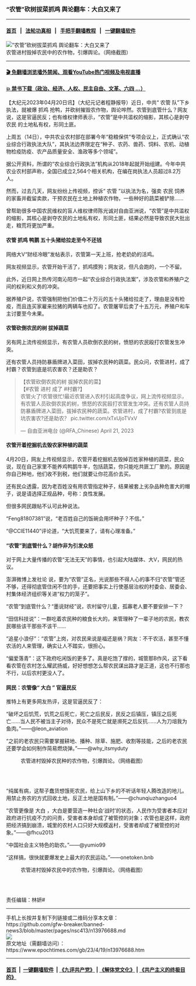 ### “农管”砍树拔菜抓鸡 舆论翻车：大白又来了
------------------------

#### [首页](https://github.com/gfw-breaker/banned-news3/blob/master/README.md) &nbsp;&nbsp;|&nbsp;&nbsp; [法轮功真相](https://github.com/begood0513/basic/blob/master/README.md)  &nbsp;&nbsp;|&nbsp;&nbsp; [手把手翻墙教程](https://github.com/gfw-breaker/guides/wiki)  &nbsp;&nbsp;|&nbsp;&nbsp; [一键翻墙软件](https://github.com/gfw-breaker/nogfw/blob/master/README.md)  



<div><img alt="“农管”砍树拔菜抓鸡 舆论翻车：大白又来了" class="attachment-djy_600_400 size-djy_600_400 wp-post-image" src="https://i.epochtimes.com/assets/uploads/2023/04/id13978580-0dba12876fb32373bd329e5d4d36776d-600x400.jpg"/>
<div class="caption">
 农管进村毁掉农民中的农作物，引爆舆论。（网络截图）
</div></div><hr/>

#### [ 🎬  免翻墙浏览墙外禁闻、观看YouTube热门视频及电视直播](https://github.com/gfw-breaker/HelloWorld)

#### [ 💥  禁书下载（政治、经济、人权、民主自由、文革、六四 ...）](https://github.com/gfw-breaker/books/blob/master/README.md)

<div><p>
 【大纪元2023年04月20日讯】（大纪元记者程静报导）近日，中共“
 <ok href="https://www.epochtimes.com/gb/tag/%E5%86%9C%E7%AE%A1.html">
  农管
 </ok>
 队”下乡执法，就被爆
 <ok href="https://www.epochtimes.com/gb/tag/%E6%8A%93%E9%B8%A1.html">
  抓鸡
 </ok>
 抢鸭，并砍树摧毁农作物，舆论哗然。农管到底管什么？网友说，这是官逼民反；也有维权律师表示，“农管”是中共滥权的缩影，其核心是剥夺
 <ok href="https://www.epochtimes.com/gb/tag/%E5%86%9C%E6%B0%91.html">
  农民
 </ok>
 的土地私有权，形同土匪。
</p>
<p>
 上周五（14日），中共农业农村部在部署今年“稳粮保供”专项会议上，正式确认“农业综合行政执法大队”，其执法边界限定在“种子、农药、兽药、饲料、农机、动植物检疫防疫、农产品质量安全、渔政等多个领域”。
</p>
<p>
 据公开资料，所谓的“农业综合行政执法”机构从2018年起就开始组建。今年中共农业农村部声称，全国已成立2,564个相关机构，在编在岗执法人员超过8.2万人。
</p>
<p>
 然而，过去几天，网友纷纷上传视频，控诉“
 <ok href="https://www.epochtimes.com/gb/tag/%E5%86%9C%E7%AE%A1.html">
  农管
 </ok>
 ”以执法为名，强卖
 <ok href="https://www.epochtimes.com/gb/tag/%E5%86%9C%E6%B0%91.html">
  农民
 </ok>
 饲养的家畜并截留卖款，干预农民在土地上种植农作物，一些种好的蔬菜被铲除……
</p>
<p>
 曾帮助很多中国农民维权的盲人维权律师陈光诚对自由亚洲说，“农管”是中共滥权的缩影，其核心是剥夺农民的土地私有权，形同土匪，结果必然是导致农民大批出走，粮荒将更加严重。
</p>
<h4>
 农管
 <ok href="https://www.epochtimes.com/gb/tag/%E6%8A%93%E9%B8%A1.html">
  抓鸡
 </ok>
 鸭鹅 五十头猪给拉走至今不还钱
</h4>
<p>
 网络大V“财经冷眼”发帖表示，农管第一天上班，抢老奶奶的活鸡。
</p>
<p>
 网友视频显示，农管开始干活了，抓鸡摸狗；网友说，但凡会跑的，一个不留。
</p>
<p>
</p>
<p>
 此外，近日网上热传河南沁阳市一起“农业综合行政执法案”，涉及农管和养殖户之间的权利和义务的冲突。
</p>
<p>
 据养殖户说，农管强制把他们价值二十万元的五十头猪给拉走了，理由是没有检疫，而且连买家雇来拉猪的两辆车也扣了。农管屠宰后卖了十五万元，养殖户和车主讨要至今未果。
</p>
<h4>
 农管砍倒农民的树 拔掉蔬菜
</h4>
<p>
 另有网上流传视频显示，有农管人员砍倒农民的树，愤怒的农民殴打农管发生冲突。
</p>
<p>
 还有农管人员持防暴盾牌进入菜田，拔掉农民种的蔬菜。民众问，农管进村，成了村霸？农管到底是坑农害农？还是助农？
</p>
<blockquote class="twitter-tweet">
 <p dir="ltr" lang="zh">
  【农管砍倒农民的树 拔掉农民的菜】
  <br/>
  【#农管 进村 成了 #村霸?】
  <br/>
  农管火了!农管很忙!最近农管进入农村引起高度争议，网上流传视频显示，有农管人员砍倒农民的树，愤怒的农民殴打农管发生冲突。还有农管人员持防暴盾牌进入菜田，拔掉农民种的蔬菜。农管进村，成了村霸?农管到底是坑农害农?还是助农？
  <ok href="https://t.co/xTxUjoTVxV">
   pic.twitter.com/xTxUjoTVxV
  </ok>
 </p>
 <p>
  — 自由亚洲电台 (@RFA_Chinese)
  <ok href="https://twitter.com/RFA_Chinese/status/1649284688786382851?ref_src=twsrc%5Etfw">
   April 21, 2023
  </ok>
 </p>
</blockquote>
<p>
</p>
<h4>
 农管开着挖掘机去毁农家种植的蔬菜
</h4>
<p>
 4月20日，网友上传视频显示，农管开着挖掘机去毁掉百姓家种植的蔬菜，民众说，现在自己家里不能养鸡鸭鹅牛羊，包括蔬菜，你只能吃共匪工厂里的。原因是你自己种地，他们收不到税，他们就要让你花高价去买。
</p>
<p>
 <center>
 </center>
 还有民众透露，因为老百姓没有用农管指定种子，结果被套上劣杂品种危害大的帽子，说是请选择正规品种，号称：良性发展。
</p>
<p>
 但很多网民跟帖不认可此种说法。
</p>
<p>
 “Feng81807381”说，“老百姓自己的饭碗会用坏种子？不信。”
</p>
<p>
 “@CCIE11440”评论道，“大饥荒要来了，请有心理准备。”
</p>
<h4>
 “农管”到底管什么？胡作非为引发众怒
</h4>
<p>
 对于网上大量传播的农管“无法无天”的事情，也引起大陆媒体、大V，网民的热议。
</p>
<p>
 澎湃微博上发社论
 <span class="surl-text">
  说，要为“农管”正名，光说那些不得人心的事不归“农管”管还不够，还得彻底管住闲不住的手，还要把事实上行使基层治权的村委会、居委会、村集体经济组织等关进“权力的笼子”。
 </span>
</p>
<p>
 “农管”到底管什么？“墨说财经”说，农村留守儿童，孤寡老人要不要安排一下？
</p>
<p>
 “田信科技说”：一群吃着农民种的粮食长大的，来管理种了一辈子地的农民，教农民哪些该干那些不该干……
</p>
<p>
 “追星小浪仔”：“农管”上岗，对农民来说是福还是祸？网友：不干农活，甚至不懂农活的人来管理，确实让人不踏实，很担心。
</p>
<p>
 “偏爱落青”：这下政府吃闲饭的更多了。真是吃饱了撑的，城管那B作风，这下看看农管在农村怎么耀武扬威，好好想想怎么帮农民谋出路才是正道，这也不行那也不行，以后农村更没人了。
</p>
<h4>
 网民：农管像“
 <ok href="https://www.epochtimes.com/gb/tag/%E5%A4%A7%E7%99%BD.html">
  大白
 </ok>
 ” 官逼民反
</h4>
<p>
 推特上有更多网友热评，这是官逼民反了：
</p>
<p>
 “破坏之后饥荒，饥荒之后死亡，死亡之后民反，民反之后镇压，镇压之后死亡……当人民不被当主子对待，民众不是死亡就是濒死之后反抗……人为刀俎我为鱼肉。”——@leon_aviation
</p>
<p>
 “之前的老农民只需要掌握耕地、播种、除草、施肥、收割等技能，之后的老农民还要学会如何制作简易燃烧弹。”——@why_itsmyduty
</p>
<figure aria-describedby="caption-attachment-13978569" class="wp-caption aligncenter" id="attachment_13978569" style="width: 450px">
 <ok href="https://i.epochtimes.com/assets/uploads/2023/04/id13978569-7f257f89c7d9c69a8dfad0d562ac611a.jpg" target="_blank">
  <img alt="" class="size-medium wp-image-13978569" src="https://i.epochtimes.com/assets/uploads/2023/04/id13978569-7f257f89c7d9c69a8dfad0d562ac611a-450x351.jpg"/>
 </ok>
 <br/><figcaption class="wp-caption-text" id="caption-attachment-13978569">
  农管进村毁掉农民种的农作物，引爆舆论。（网络截图）
 </figcaption><br/>
</figure><br/>
<p>
 “纯属有病，这帮子蠢货想饿死农民，给上山下乡的不听话年轻人腾改造的地儿。用禁止务农的方式回收土地，反正土地是国有制。”——@chunqiuzhanguo4
</p>
<p>
 “农管更像是
 <ok href="https://www.epochtimes.com/gb/tag/%E5%A4%A7%E7%99%BD.html">
  大白
 </ok>
 ，大白是要营造一种社会‘战时’的状态，人民作为受害者本应对政府进行抗疫不力的问责，受害者本身却成了被管控的对象；农管也是这样，政府把经济搞到崩溃，城里的农村人口只好大规模返村，受害者却成了被管控的对象。”——@fhcu2013
</p>
<p>
 “中国社会主义特色的助农。”——@yumio99
</p>
<p>
 “这样搞，很快就要爆发史上最大的农民运动。”——onetoken.bnb
</p>
<figure aria-describedby="caption-attachment-13978525" class="wp-caption aligncenter" id="attachment_13978525" style="width: 450px">
 <ok href="https://i.epochtimes.com/assets/uploads/2023/04/id13978525-81761071c3ec26d193f5dca8b32b216a.jpg" target="_blank">
  <img alt="" class="size-medium wp-image-13978525" src="https://i.epochtimes.com/assets/uploads/2023/04/id13978525-81761071c3ec26d193f5dca8b32b216a-450x372.jpg"/>
 </ok>
 <br/><figcaption class="wp-caption-text" id="caption-attachment-13978525">
  农管进村毁掉农民中的农作物，引爆舆论。（网络截图）
 </figcaption><br/>
</figure><br/>
<p>
 责任编辑：林妍#
</p>
</div>
<hr/>
手机上长按并复制下列链接或二维码分享本文章：<br/>
https://github.com/gfw-breaker/banned-news3/blob/master/pages/nsc413/n13976688.md <br/>
<a href='https://github.com/gfw-breaker/banned-news3/blob/master/pages/nsc413/n13976688.md'><img src='https://github.com/gfw-breaker/banned-news3/blob/master/pages/nsc413/n13976688.md.png'/></a> <br/>
原文地址（需翻墙访问）：https://www.epochtimes.com/gb/23/4/19/n13976688.htm


------------------------
#### [首页](https://github.com/gfw-breaker/banned-news3/blob/master/README.md) &nbsp;|&nbsp; [一键翻墙软件](https://github.com/gfw-breaker/nogfw/blob/master/README.md) &nbsp;| [《九评共产党》](https://github.com/gfw-breaker/9ping.md/blob/master/README.md#九评之一评共产党是什么) | [《解体党文化》](https://github.com/gfw-breaker/jtdwh.md/blob/master/README.md) | [《共产主义的终极目的》](https://github.com/gfw-breaker/gczydzjmd.md/blob/master/README.md)


<img src='http://gfw-breaker.win/banned-news3/pages/nsc413/n13976688.md' width='0px' height='0px'/>